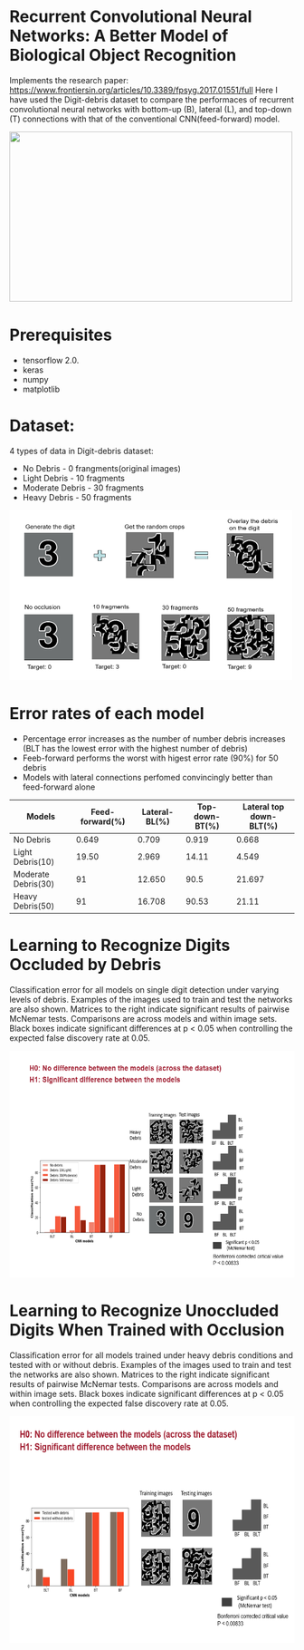 # Recurrent Convolutional Neural Networks: A Better Model of Biological Object Recognition
Implements the research paper: https://www.frontiersin.org/articles/10.3389/fpsyg.2017.01551/full 
Here I have used the Digit-debris dataset to compare the performaces of recurrent convolutional neural networks with bottom-up (B), lateral (L), and top-down (T) connections with that of the conventional CNN(feed-forward) model.

<img src="https://www.frontiersin.org/files/Articles/278016/fpsyg-08-01551-HTML-r1/image_m/fpsyg-08-01551-g003.jpg" height="300" width=500>

# Prerequisites
- tensorflow 2.0. 
- keras 
- numpy
- matplotlib

# Dataset:
4 types of data in Digit-debris dataset:
  - No Debris - 0 frangments(original images)
  - Light Debris - 10 fragments
  - Moderate Debris - 30 fragments
  - Heavy Debris - 50 fragments
  
<img src="RNN_Images/data_set_generation.PNG" height="300" width="500" >

# Error rates of each model 
- Percentage error increases as the number of number debris increases (BLT has the lowest error with the highest number of debris)
- Feeb-forward performs the worst with higest error rate (90%) for 50 debris
- Models with lateral connections perfomed convincingly better than feed-forward alone

| Models  | Feed-forward(%) | Lateral-BL(%) | Top-down-BT(%)| Lateral top down-BLT(%) |
| ------ | ------ | ------ | ------ | ----- | 
|No Debris | 0.649 | 0.709 | 0.919 | 0.668 | 
|Light Debris(10)| 19.50 | 2.969 | 14.11 | 4.549 | 
|Moderate Debris(30)| 91 | 12.650 | 90.5 | 21.697 |
|Heavy Debris(50) | 91 | 16.708 | 90.53 | 21.11|


# Learning to Recognize Digits Occluded by Debris
Classification error for all models on single digit detection under varying levels of debris. Examples of the images used to train and test the networks are also shown. Matrices to the right indicate significant results of pairwise McNemar tests. Comparisons are across models and within image sets. Black boxes indicate significant differences at p < 0.05 when controlling the expected false discovery rate at 0.05.

<img src="RNN_Images/image1.PNG" height="400" width="600" >

# Learning to Recognize Unoccluded Digits When Trained with Occlusion
Classification error for all models trained under heavy debris conditions and tested with or without debris. Examples of the images used to train and test the networks are also shown. Matrices to the right indicate significant results of pairwise McNemar tests. Comparisons are across models and within image sets. Black boxes indicate significant differences at p < 0.05 when controlling the expected false discovery rate at 0.05.

<img src="RNN_Images/image3.PNG" height="400" width="550" >
